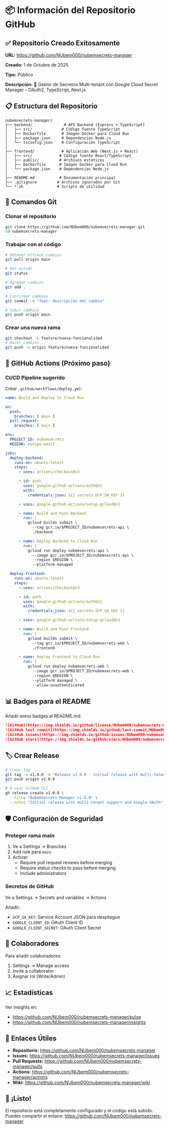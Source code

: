 # 📦 Información del Repositorio GitHub

## ✅ Repositorio Creado Exitosamente

**URL:** https://github.com/NUbem000/nubemsecrets-manager

**Creado:** 1 de Octubre de 2025

**Tipo:** Público

**Descripción:** 🔐 Gestor de Secretos Multi-tenant con Google Cloud Secret Manager - OAuth2, TypeScript, Next.js

## 📋 Estructura del Repositorio

```
nubemsecrets-manager/
├── backend/              # API Backend (Express + TypeScript)
│   ├── src/             # Código fuente TypeScript
│   ├── Dockerfile       # Imagen Docker para Cloud Run
│   ├── package.json     # Dependencias Node.js
│   └── tsconfig.json    # Configuración TypeScript
│
├── frontend/            # Aplicación Web (Next.js + React)
│   ├── src/            # Código fuente React/TypeScript
│   ├── public/         # Archivos estáticos
│   ├── Dockerfile      # Imagen Docker para Cloud Run
│   └── package.json    # Dependencias Node.js
│
├── README.md           # Documentación principal
├── .gitignore         # Archivos ignorados por Git
└── *.sh               # Scripts de utilidad
```

## 🔧 Comandos Git

### Clonar el repositorio
```bash
git clone https://github.com/NUbem000/nubemsecrets-manager.git
cd nubemsecrets-manager
```

### Trabajar con el código
```bash
# Obtener últimos cambios
git pull origin main

# Ver estado
git status

# Agregar cambios
git add .

# Confirmar cambios
git commit -m "feat: descripción del cambio"

# Subir cambios
git push origin main
```

### Crear una nueva rama
```bash
git checkout -b feature/nueva-funcionalidad
# Hacer cambios...
git push -u origin feature/nueva-funcionalidad
```

## 🚀 GitHub Actions (Próximo paso)

### CI/CD Pipeline sugerido

Crear `.github/workflows/deploy.yml`:

```yaml
name: Build and Deploy to Cloud Run

on:
  push:
    branches: [ main ]
  pull_request:
    branches: [ main ]

env:
  PROJECT_ID: nubemsecrets
  REGION: europe-west1

jobs:
  deploy-backend:
    runs-on: ubuntu-latest
    steps:
      - uses: actions/checkout@v3

      - id: auth
        uses: google-github-actions/auth@v1
        with:
          credentials_json: ${{ secrets.GCP_SA_KEY }}

      - uses: google-github-actions/setup-gcloud@v1

      - name: Build and Push Backend
        run: |
          gcloud builds submit \
            --tag gcr.io/$PROJECT_ID/nubemsecrets-api \
            ./backend

      - name: Deploy Backend to Cloud Run
        run: |
          gcloud run deploy nubemsecrets-api \
            --image gcr.io/$PROJECT_ID/nubemsecrets-api \
            --region $REGION \
            --platform managed

  deploy-frontend:
    runs-on: ubuntu-latest
    steps:
      - uses: actions/checkout@v3

      - id: auth
        uses: google-github-actions/auth@v1
        with:
          credentials_json: ${{ secrets.GCP_SA_KEY }}

      - uses: google-github-actions/setup-gcloud@v1

      - name: Build and Push Frontend
        run: |
          gcloud builds submit \
            --tag gcr.io/$PROJECT_ID/nubemsecrets-web \
            ./frontend

      - name: Deploy Frontend to Cloud Run
        run: |
          gcloud run deploy nubemsecrets-web \
            --image gcr.io/$PROJECT_ID/nubemsecrets-web \
            --region $REGION \
            --platform managed \
            --allow-unauthenticated
```

## 📊 Badges para el README

Añadir estos badges al README.md:

```markdown
![GitHub](https://img.shields.io/github/license/NUbem000/nubemsecrets-manager)
![GitHub last commit](https://img.shields.io/github/last-commit/NUbem000/nubemsecrets-manager)
![GitHub issues](https://img.shields.io/github/issues/NUbem000/nubemsecrets-manager)
![GitHub stars](https://img.shields.io/github/stars/NUbem000/nubemsecrets-manager)
```

## 🏷️ Crear Release

```bash
# Crear tag
git tag -a v1.0.0 -m "Release v1.0.0 - Initial release with multi-tenancy"
git push origin v1.0.0

# O usar GitHub CLI
gh release create v1.0.0 \
  --title "NubemSecrets Manager v1.0.0" \
  --notes "Initial release with multi-tenant support and Google OAuth"
```

## 🛡️ Configuración de Seguridad

### Proteger rama main

1. Ve a Settings → Branches
2. Add rule para `main`
3. Activar:
   - Require pull request reviews before merging
   - Require status checks to pass before merging
   - Include administrators

### Secretos de GitHub

Ve a Settings → Secrets and variables → Actions

Añadir:
- `GCP_SA_KEY`: Service Account JSON para despliegue
- `GOOGLE_CLIENT_ID`: OAuth Client ID
- `GOOGLE_CLIENT_SECRET`: OAuth Client Secret

## 👥 Colaboradores

Para añadir colaboradores:
1. Settings → Manage access
2. Invite a collaborator
3. Asignar rol (Write/Admin)

## 📈 Estadísticas

Ver insights en:
- https://github.com/NUbem000/nubemsecrets-manager/pulse
- https://github.com/NUbem000/nubemsecrets-manager/insights

## 🔗 Enlaces Útiles

- **Repositorio:** https://github.com/NUbem000/nubemsecrets-manager
- **Issues:** https://github.com/NUbem000/nubemsecrets-manager/issues
- **Pull Requests:** https://github.com/NUbem000/nubemsecrets-manager/pulls
- **Actions:** https://github.com/NUbem000/nubemsecrets-manager/actions
- **Wiki:** https://github.com/NUbem000/nubemsecrets-manager/wiki

## 🎉 ¡Listo!

El repositorio está completamente configurado y el código está subido.
Puedes compartir el enlace: https://github.com/NUbem000/nubemsecrets-manager